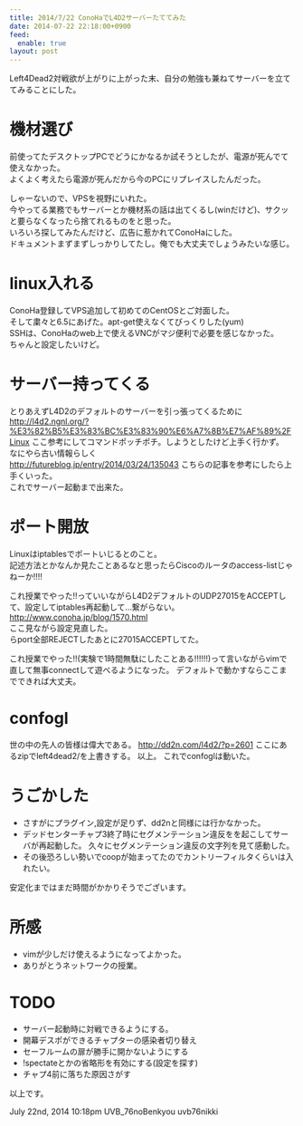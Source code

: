 ```yaml
---
title: 2014/7/22 ConoHaでL4D2サーバーたててみた
date: 2014-07-22 22:18:00+0900
feed:
  enable: true
layout: post
---
```

<p>      Left4Dead2対戦欲が上がりに上がった末、自分の勉強も兼ねてサーバーを立ててみることにした。    </p>    <h1>機材選び</h1>    <p>      前使ってたデスクトップPCでどうにかなるか試そうとしたが、電源が死んでて使えなかった。<br>      よくよく考えたら電源が死んだから今のPCにリプレイスしたんだった。    </p>    <p>      しゃーないので、VPSを視野にいれた。<br>      今やってる業務でもサーバーとか機材系の話は出てくるし(winだけど)、サクッと要らなくなったら捨てれるものをと思った。<br>      いろいろ探してみたんだけど、広告に惹かれてConoHaにした。<br>      ドキュメントまずまずしっかりしてたし。俺でも大丈夫でしょうみたいな感じ。    </p>    <h1>linux入れる</h1>    <p>      ConoHa登録してVPS追加して初めてのCentOSとご対面した。<br>      そして粛々と6.5にあげた。apt-get使えなくてびっくりした(yum)<br>      SSHは、ConoHaのweb上で使えるVNCがマジ便利で必要を感じなかった。<br>      ちゃんと設定したいけど。    </p>    <h1>サーバー持ってくる</h1>    <p>      とりあえずL4D2のデフォルトのサーバーを引っ張ってくるために<br>      <a href="http://l4d2.ngnl.org/?%E3%82%B5%E3%83%BC%E3%83%90%E6%A7%8B%E7%AF%89%2FLinux" target="_blank">http://l4d2.ngnl.org/?%E3%82%B5%E3%83%BC%E3%83%90%E6%A7%8B%E7%AF%89%2FLinux</a>      ここ参考にしてコマンドポッチポチ。しようとしたけど上手く行かず。<br>      なにやら古い情報らしく<br>      <a href="http://futureblog.jp/entry/2014/03/24/135043" target="_blank">http://futureblog.jp/entry/2014/03/24/135043</a>      こちらの記事を参考にしたら上手くいった。<br>      これでサーバー起動まで出来た。    </p>    <h1>ポート開放</h1>    <p>      Linuxはiptablesでポートいじるとのこと。<br>      記述方法とかなんか見たことあるなと思ったらCiscoのルータのaccess-listじゃねーか!!!!    </p>    <p>      これ授業でやった!!っていいながらL4D2デフォルトのUDP27015をACCEPTして、設定してiptables再起動して…繋がらない。<br>      <a href="http://www.conoha.jp/blog/1570.html" target="_blank">http://www.conoha.jp/blog/1570.html</a><br>      ここ見ながら設定見直した。<br>      らport全部REJECTしたあとに27015ACCEPTしてた。    </p>    <p>      これ授業でやった!!(実験で1時間無駄にしたことある!!!!!!)って言いながらvimで直して無事connectして遊べるようになった。      デフォルトで動かすならここまでできれば大丈夫。    </p>    <h1>confogl</h1>    <p>      世の中の先人の皆様は偉大である。      <a href="http://dd2n.com/l4d2/?p=2601" target="_blank">http://dd2n.com/l4d2/?p=2601</a>      ここにあるzipでleft4dead2/を上書きする。 以上。 これでconfoglは動いた。    </p>    <h1>うごかした</h1>    <ul>      <li>さすがにプラグイン,設定が足りず、dd2nと同様には行かなかった。</li>      <li>        デッドセンターチャプ3終了時にセグメンテーション違反をを起こしてサーバが再起動した。        久々にセグメンテーション違反の文字列を見て感動した。      </li>      <li>        その後恐ろしい勢いでcoopが始まってたのでカントリーフィルタくらいは入れたい。      </li>    </ul>    <p>安定化まではまだ時間がかかりそうでございます。</p>    <h1>所感</h1>    <ul>      <li>vimが少しだけ使えるようになってよかった。</li>      <li>ありがとうネットワークの授業。</li>    </ul>    <h1>TODO</h1>    <ul>      <li>サーバー起動時に対戦できるようにする。</li>      <li>開幕デスポができるチャプターの感染者切り替え</li>      <li>セーフルームの扉が勝手に開かないようにする</li>      <li>!spectateとかの省略形を有効にする(設定を探す)</li>      <li>チャプ4前に落ちた原因さがす</li>    </ul>    <p>以上です。</p>    <div id="footer">      <span id="timestamp"> July 22nd, 2014 10:18pm </span>      <span class="tag">UVB_76noBenkyou</span>      <span class="tag">uvb76nikki</span>    </div>
